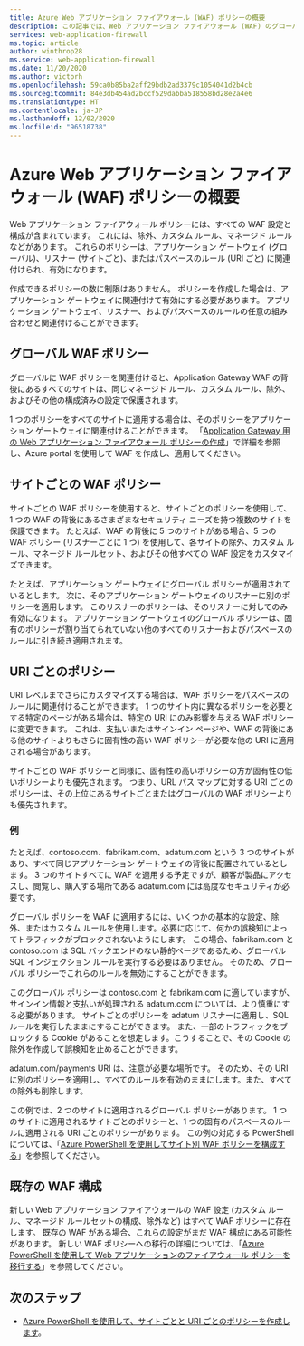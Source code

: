 ```yaml
---
title: Azure Web アプリケーション ファイアウォール (WAF) ポリシーの概要
description: この記事では、Web アプリケーション ファイアウォール (WAF) のグローバル、サイトごと、および URI ごとのポリシーの概要について説明します。
services: web-application-firewall
ms.topic: article
author: winthrop28
ms.service: web-application-firewall
ms.date: 11/20/2020
ms.author: victorh
ms.openlocfilehash: 59ca0b85ba2aff29bdb2ad3379c1054041d2b4cb
ms.sourcegitcommit: 84e3db454ad2bccf529dabba518558bd28e2a4e6
ms.translationtype: HT
ms.contentlocale: ja-JP
ms.lasthandoff: 12/02/2020
ms.locfileid: "96518738"
---
```

# <a name="azure-web-application-firewall-waf-policy-overview"></a>Azure Web アプリケーション ファイアウォール (WAF) ポリシーの概要

Web アプリケーション ファイアウォール ポリシーには、すべての WAF 設定と構成が含まれています。 これには、除外、カスタム ルール、マネージド ルールなどがあります。 これらのポリシーは、アプリケーション ゲートウェイ (グローバル)、リスナー (サイトごと)、またはパスベースのルール (URI ごと) に関連付けられ、有効になります。

作成できるポリシーの数に制限はありません。 ポリシーを作成した場合は、アプリケーション ゲートウェイに関連付けて有効にする必要があります。 アプリケーション ゲートウェイ、リスナー、およびパスベースのルールの任意の組み合わせと関連付けることができます。

## <a name="global-waf-policy"></a>グローバル WAF ポリシー

グローバルに WAF ポリシーを関連付けると、Application Gateway WAF の背後にあるすべてのサイトは、同じマネージド ルール、カスタム ルール、除外、およびその他の構成済みの設定で保護されます。

1 つのポリシーをすべてのサイトに適用する場合は、そのポリシーをアプリケーション ゲートウェイに関連付けることができます。 「[Application Gateway 用の Web アプリケーション ファイアウォール ポリシーの作成](create-waf-policy-ag.md)」で詳細を参照し、Azure portal を使用して WAF を作成し、適用してください。 

## <a name="per-site-waf-policy"></a>サイトごとの WAF ポリシー

サイトごとの WAF ポリシーを使用すると、サイトごとのポリシーを使用して、1 つの WAF の背後にあるさまざまなセキュリティ ニーズを持つ複数のサイトを保護できます。 たとえば、WAF の背後に 5 つのサイトがある場合、5 つの WAF ポリシー (リスナーごとに 1 つ) を使用して、各サイトの除外、カスタム ルール、マネージド ルールセット、およびその他すべての WAF 設定をカスタマイズできます。

たとえば、アプリケーション ゲートウェイにグローバル ポリシーが適用されているとします。 次に、そのアプリケーション ゲートウェイのリスナーに別のポリシーを適用します。 このリスナーのポリシーは、そのリスナーに対してのみ有効になります。 アプリケーション ゲートウェイのグローバル ポリシーは、固有のポリシーが割り当てられていない他のすべてのリスナーおよびパスベースのルールに引き続き適用されます。

## <a name="per-uri-policy"></a>URI ごとのポリシー

URI レベルまでさらにカスタマイズする場合は、WAF ポリシーをパスベースのルールに関連付けることができます。 1 つのサイト内に異なるポリシーを必要とする特定のページがある場合は、特定の URI にのみ影響を与える WAF ポリシーに変更できます。 これは、支払いまたはサインイン ページや、WAF の背後にある他のサイトよりもさらに固有性の高い WAF ポリシーが必要な他の URI に適用される場合があります。

サイトごとの WAF ポリシーと同様に、固有性の高いポリシーの方が固有性の低いポリシーよりも優先されます。 つまり、URL パス マップに対する URI ごとのポリシーは、その上位にあるサイトごとまたはグローバルの WAF ポリシーよりも優先されます。

### <a name="example"></a>例

たとえば、contoso.com、fabrikam.com、adatum.com という 3 つのサイトがあり、すべて同じアプリケーション ゲートウェイの背後に配置されているとします。 3 つのサイトすべてに WAF を適用する予定ですが、顧客が製品にアクセスし、閲覧し、購入する場所である adatum.com には高度なセキュリティが必要です。

グローバル ポリシーを WAF に適用するには、いくつかの基本的な設定、除外、またはカスタム ルールを使用します。必要に応じて、何かの誤検知によってトラフィックがブロックされないようにします。 この場合、fabrikam.com と contoso.com は SQL バックエンドのない静的ページであるため、グローバル SQL インジェクション ルールを実行する必要はありません。 そのため、グローバル ポリシーでこれらのルールを無効にすることができます。

このグローバル ポリシーは contoso.com と fabrikam.com に適していますが、サインイン情報と支払いが処理される adatum.com については、より慎重にする必要があります。 サイトごとのポリシーを adatum リスナーに適用し、SQL ルールを実行したままにすることができます。 また、一部のトラフィックをブロックする Cookie があることを想定します。こうすることで、その Cookie の除外を作成して誤検知を止めることができます。 

adatum.com/payments URI は、注意が必要な場所です。 そのため、その URI に別のポリシーを適用し、すべてのルールを有効のままにします。また、すべての除外も削除します。

この例では、2 つのサイトに適用されるグローバル ポリシーがあります。 1 つのサイトに適用されるサイトごとのポリシーと、1 つの固有のパスベースのルールに適用される URI ごとのポリシーがあります。 この例の対応する PowerShell については、「[Azure PowerShell を使用してサイト別 WAF ポリシーを構成する](per-site-policies.md)」を参照してください。

## <a name="existing-waf-configurations"></a>既存の WAF 構成

新しい Web アプリケーション ファイアウォールの WAF 設定 (カスタム ルール、マネージド ルールセットの構成、除外など) はすべて WAF ポリシーに存在します。 既存の WAF がある場合、これらの設定がまだ WAF 構成にある可能性があります。 新しい WAF ポリシーへの移行の詳細については、「[Azure PowerShell を使用して Web アプリケーションのファイアウォール ポリシーを移行する](./migrate-policy.md)」を参照してください。 


## <a name="next-steps"></a>次のステップ

- [Azure PowerShell を使用して、サイトごとと URI ごとのポリシーを作成します](per-site-policies.md)。
